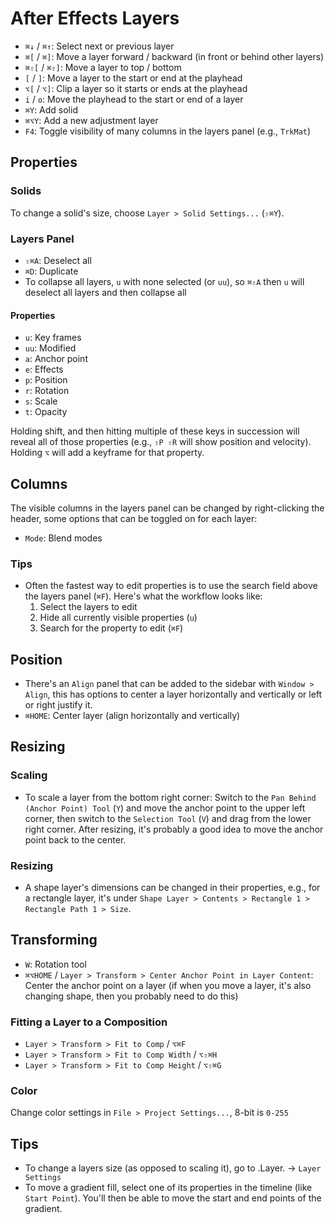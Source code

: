 # After Effects Layers

- `⌘↓` / `⌘↑`: Select next or previous layer
- `⌘[` / `⌘]`: Move a layer forward / backward (in front or behind other layers)
- `⌘⇧[` / `⌘⇧]`: Move a layer to top / bottom
- `[` / `]`: Move a layer to the start or end at the playhead
- `⌥[` / `⌥]`: Clip a layer so it starts or ends at the playhead
- `i` / `o`: Move the playhead to the start or end of a layer
- `⌘Y`: Add solid
- `⌘⌥Y`: Add a new adjustment layer
- `F4`: Toggle visibility of many columns in the layers panel (e.g., `TrkMat`)

## Properties

### Solids

To change a solid's size, choose `Layer > Solid Settings...` (`⇧⌘Y`).

### Layers Panel

- `⇧⌘A`: Deselect all
- `⌘D`: Duplicate
- To collapse all layers, `u` with none selected (or `uu`), so `⌘⇧A` then `u` will deselect all layers and then collapse all

#### Properties

- `u`: Key frames
- `uu`: Modified
- `a`: Anchor point
- `e`: Effects
- `p`: Position
- `r`: Rotation
- `s`: Scale
- `t`: Opacity

Holding shift, and then hitting multiple of these keys in succession will reveal all of those properties (e.g., `⇧P ⇧R` will show position and velocity). Holding `⌥` will add a keyframe for that property.

## Columns

The visible columns in the layers panel can be changed by right-clicking the header, some options that can be toggled on for each layer:

- `Mode`: Blend modes

### Tips

- Often the fastest way to edit properties is to use the search field above the layers panel (`⌘F`). Here's what the workflow looks like:
    1. Select the layers to edit
    2. Hide all currently visible properties (`u`)
    3. Search for the property to edit (`⌘F`)

## Position

- There's an `Align` panel that can be added to the sidebar with `Window > Align`, this has options to center a layer horizontally and vertically or left or right justify it.
- `⌘HOME`: Center layer (align horizontally and vertically)

## Resizing

### Scaling

- To scale a layer from the bottom right corner: Switch to the `Pan Behind (Anchor Point) Tool` (`Y`) and move the anchor point to the upper left corner, then switch to the `Selection Tool` (`V`) and drag from the lower right corner. After resizing, it's probably a good idea to move the anchor point back to the center.

### Resizing

- A shape layer's dimensions can be changed in their properties, e.g., for a rectangle layer, it's under `Shape Layer > Contents > Rectangle 1 > Rectangle Path 1 > Size`. 

## Transforming

- `W`: Rotation tool
- `⌘⌥HOME` / `Layer > Transform > Center Anchor Point in Layer Content`: Center the anchor point on a layer (if when you move a layer, it's also changing shape, then you probably need to do this)

### Fitting a Layer to a Composition

- `Layer > Transform > Fit to Comp` / `⌥⌘F`
- `Layer > Transform > Fit to Comp Width` / `⌥⇧⌘H`
- `Layer > Transform > Fit to Comp Height` / `⌥⇧⌘G`

### Color

Change color settings in `File > Project Settings...`, 8-bit is `0-255`

## Tips

- To change a layers size (as opposed to scaling it), go to .Layer. -> `Layer Settings`
- To move a gradient fill, select one of its properties in the timeline (like `Start Point`). You'll then be able to move the start and end points of the gradient.
